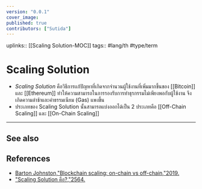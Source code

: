 ```yaml
---
version: "0.0.1"
cover_image:
published: true
contributors: ["Sutida"]
---
```

uplinks:: [[Scaling Solution-MOC]]
tags:: #lang/th #type/term

# Scaling Solution
- *Scaling Solution* คือวิธีการเเก้ปัญหาที่เกิดจากจำนวนผู้ใช้งานที่เพิ่มมากขึ้นของ [[Bitcoin]] และ [[Ethereum]] ทำให้ความสามารถในการรองรับการทำธุรกรรมไม่เพียงพอกับผู้ใช้งาน จึงเกิดความล่าช้าและค่าธรรมเนียม (Gas) แพงขึ้น
- ประเภทของ Scaling Solution นั้นสามารถแบ่งออกได้เป็น 2 ประเภทคือ [[Off-Chain Scaling]] และ [[On-Chain Scaling]]
---
## See also
## References
- [Barton Johnston,"Blockchain scaling: on-chain vs off-chain,"2019.](https://bdtechtalks.com/2019/09/16/blockchain-scaling-on-chain-vs-off-chain/)
- ["Scaling Solution คือ?,"2564.](https://academy.bitcoinaddict.org/blockchain-scaling-solution/)
